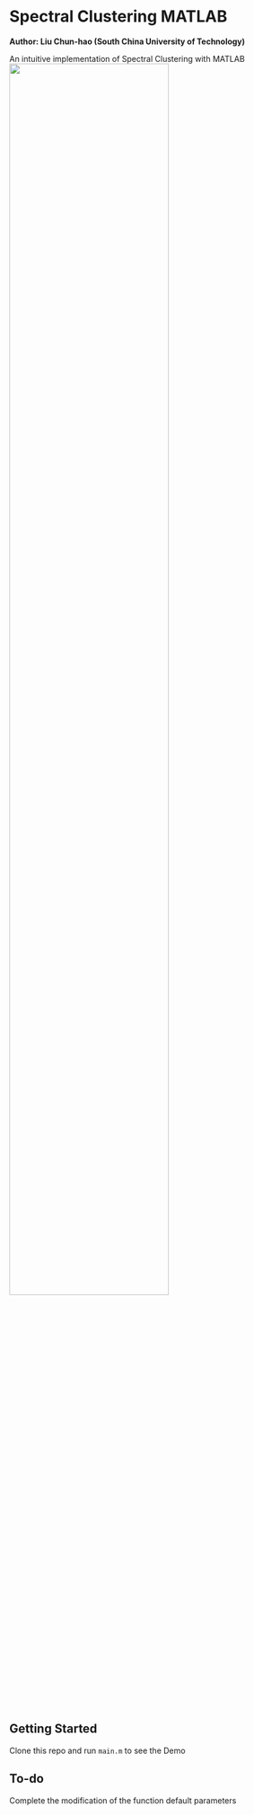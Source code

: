 # Spectral Clustering MATLAB
**Author: Liu Chun-hao (South China University of Technology)**

An intuitive implementation of Spectral Clustering with MATLAB
<img src=img/intro.png width = "75%" height = "75%" align=center />


## Getting Started
Clone this repo and run `main.m` to see the Demo

## To-do
Complete the modification of the function default parameters
